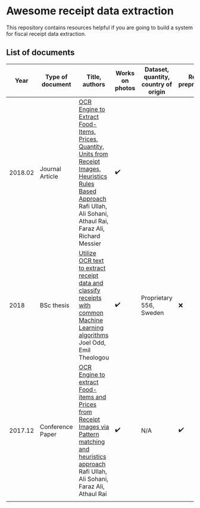 # Awesome receipt data extraction

This repository contains resources helpful if you are going to build a system for fiscal receipt data extraction.

## List of documents

| Year    | Type of document | Title, authors                                               | Works on photos | Dataset, quantity, country of origin | Receipt preprocessing | Receipt detection | Receipt localization | Receipt normalization | Text line segmentation | Optical character recognition | Semantic analysis |
| ------- | ---------------- | ------------------------------------------------------------ | --------------- | ------------------------------------ | --------------------- | ----------------- | -------------------- | --------------------- | ---------------------- | ----------------------------- | ----------------- |
| 2018.02 | Journal Article  | [OCR Engine to Extract Food-Items, Prices, Quantity, Units from Receipt Images, Heuristics Rules Based Approach](reviews/ullah2018ocr.md)<br />Rafi Ullah, Ali Sohani, Athaul Rai, Faraz Ali, Richard Messier | ✔️               |                                      |                       |                   |                      |                       |                        |                               |                   |
| 2018    | BSc thesis       | [Utilize OCR text to extract receipt data and classify receipts with common Machine Learning algorithms](reviews/odd2018utilize.md)<br />Joel Odd, Emil Theologou | ✔️               | Proprietary<br />556, Sweden         | ❌                     | ❌                 | ❌                    | ❌                     | ❌                      | ❗                             | ✔️                 |
| 2017.12 | Conference Paper | [OCR Engine to extract Food-items and Prices from Receipt Images via Pattern matching and heuristics approach](reviews/ullah2017ocr.md)<br />Rafi Ullah, Ali Sohani, Faraz Ali, Athaul Rai | ✔️               | N/A                                  | ✔️                     | ❌                 | ✔️                    | ✔️                     | ❌                      | ❗                             | ✔️                 |
|         |                  |                                                              |                 |                                      |                       |                   |                      |                       |                        |                               |                   |
